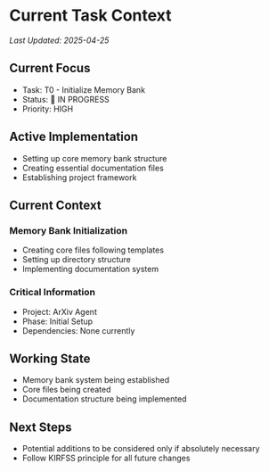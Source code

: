 # Current Task Context
*Last Updated: 2025-04-25*

## Current Focus
- Task: T0 - Initialize Memory Bank
- Status: 🔄 IN PROGRESS
- Priority: HIGH

## Active Implementation
- Setting up core memory bank structure
- Creating essential documentation files
- Establishing project framework

## Current Context
### Memory Bank Initialization
- Creating core files following templates
- Setting up directory structure
- Implementing documentation system

### Critical Information
- Project: ArXiv Agent
- Phase: Initial Setup
- Dependencies: None currently

## Working State
- Memory bank system being established
- Core files being created
- Documentation structure being implemented

## Next Steps
- Potential additions to be considered only if absolutely necessary
- Follow KIRFSS principle for all future changes